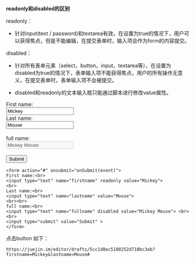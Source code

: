 **readonly和disabled的区别**

readonly：
- 针对input(text / password)和textarea有效，在设置为true的情况下，用户可以获得焦点，但是不能编辑，在提交表单时，输入项会作为form的内容提交。

disabled：
- 针对所有表单元素（select，button，input，textarea等），在设置为disabled为true的情况下，表单输入项不能获得焦点，用户的所有操作无意义，在提交表单时，表单输入项不会被提交。

- disabled和readonly的文本输入框只能通过脚本进行修改value属性。

<form action="#" onsubmit="onSubmit(event)">
First name:<br>
<input type="text" name="firstname" readonly value="Mickey">
<br>
Last name:<br>
<input type="text" name="lastname" value="Mouse">
<br><br>
full name:<br>
<input type="text" name="fullname" disabled value="Mickey Mouse"> <br><br>
<input type="submit" value="Submit" >
</form> 

    <form action="#" onsubmit="onSubmit(event)">
    First name:<br>
    <input type="text" name="firstname" readonly value="Mickey">
    <br>
    Last name:<br>
    <input type="text" name="lastname" value="Mouse">
    <br><br>
    full name:<br>
    <input type="text" name="fullname" disabled value="Mickey Mouse"> <br><br>
    <input type="submit" value="Submit" >
    </form> 
点击button 如下：

    https://juejin.im/editor/drafts/5cc1d8ec5188252d710bc3ab?firstname=Mickey&lastname=Mouse#


